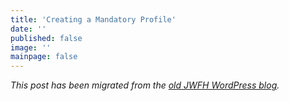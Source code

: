 ```yaml
---
title: 'Creating a Mandatory Profile'
date: ''
published: false
image: ''
mainpage: false
---
```


_This post has been migrated from the [old JWFH WordPress blog](https://github.com/jwfh/homepage#about)._
